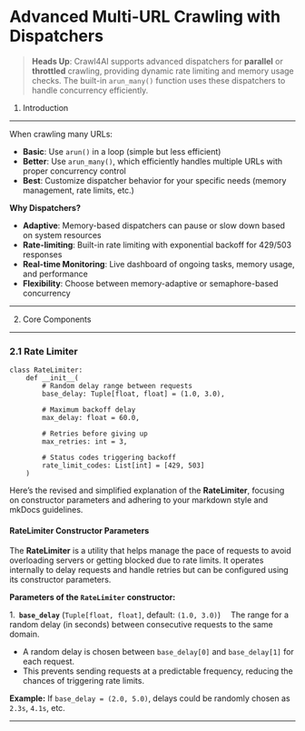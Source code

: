 Advanced Multi-URL Crawling with Dispatchers
============================================

> **Heads Up**: Crawl4AI supports advanced dispatchers for **parallel** or **throttled** crawling, providing dynamic rate limiting and memory usage checks. The built-in `arun_many()` function uses these dispatchers to handle concurrency efficiently.

1. Introduction
---------------

When crawling many URLs:

* **Basic**: Use `arun()` in a loop (simple but less efficient)
* **Better**: Use `arun_many()`, which efficiently handles multiple URLs with proper concurrency control
* **Best**: Customize dispatcher behavior for your specific needs (memory management, rate limits, etc.)

**Why Dispatchers?**

* **Adaptive**: Memory-based dispatchers can pause or slow down based on system resources
* **Rate-limiting**: Built-in rate limiting with exponential backoff for 429/503 responses
* **Real-time Monitoring**: Live dashboard of ongoing tasks, memory usage, and performance
* **Flexibility**: Choose between memory-adaptive or semaphore-based concurrency

---

2. Core Components
------------------

### 2.1 Rate Limiter

```
class RateLimiter:
    def __init__(
        # Random delay range between requests
        base_delay: Tuple[float, float] = (1.0, 3.0),

        # Maximum backoff delay
        max_delay: float = 60.0,

        # Retries before giving up
        max_retries: int = 3,

        # Status codes triggering backoff
        rate_limit_codes: List[int] = [429, 503]
    )
```

Here’s the revised and simplified explanation of the **RateLimiter**, focusing on constructor parameters and adhering to your markdown style and mkDocs guidelines.

#### RateLimiter Constructor Parameters

The **RateLimiter** is a utility that helps manage the pace of requests to avoid overloading servers or getting blocked due to rate limits. It operates internally to delay requests and handle retries but can be configured using its constructor parameters.

**Parameters of the `RateLimiter` constructor:**

1. **`base_delay`** (`Tuple[float, float]`, default: `(1.0, 3.0)`)
  The range for a random delay (in seconds) between consecutive requests to the same domain.

* A random delay is chosen between `base_delay[0]` and `base_delay[1]` for each request.
* This prevents sending requests at a predictable frequency, reducing the chances of triggering rate limits.

**Example:**
If `base_delay = (2.0, 5.0)`, delays could be randomly chosen as `2.3s`, `4.1s`, etc.

---